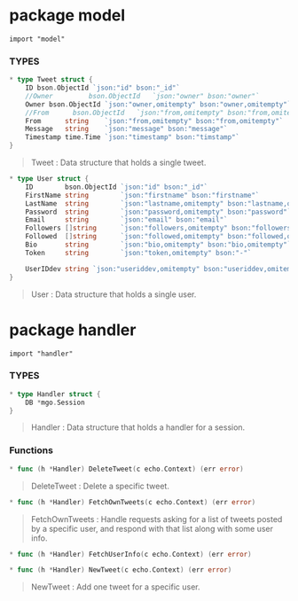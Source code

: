 # **package model**
    import "model"

### TYPES

```go
* type Tweet struct {
    ID bson.ObjectId `json:"id" bson:"_id"`
    //Owner         bson.ObjectId   `json:"owner" bson:"owner"`
    Owner bson.ObjectId `json:"owner,omitempty" bson:"owner,omitempty"`
    //From      bson.ObjectId   `json:"from,omitempty" bson:"from,omitempty"`
    From      string    `json:"from,omitempty" bson:"from,omitempty"`
    Message   string    `json:"message" bson:"message"`
    Timestamp time.Time `json:"timestamp" bson:"timstamp"`
}
```
> Tweet : Data structure that holds a single tweet.

```go
* type User struct {
    ID        bson.ObjectId `json:"id" bson:"_id"`
    FirstName string        `json:"firstname" bson:"firstname"`
    LastName  string        `json:"lastname,omitempty" bson:"lastname,omitempty"`
    Password  string        `json:"password,omitempty" bson:"password"`
    Email     string        `json:"email" bson:"email"`
    Followers []string      `json:"followers,omitempty" bson:"followers,omitempty"`
    Followed  []string      `json:"followed,omitempty" bson:"followed,omitempty"`
    Bio       string        `json:"bio,omitempty" bson:"bio,omitempty"`
    Token     string        `json:"token,omitempty" bson:"-"`

    UserIDdev string `json:"useriddev,omitempty" bson:"useriddev,omitempty"`
}
```
> User : Data structure that holds a single user.

# **package handler**
    import "handler"

### TYPES

```go
* type Handler struct {
    DB *mgo.Session
}
```
> Handler : Data structure that holds a handler for a session.

### Functions

```go
* func (h *Handler) DeleteTweet(c echo.Context) (err error)
```
> DeleteTweet : Delete a specific tweet.

```go
* func (h *Handler) FetchOwnTweets(c echo.Context) (err error)
```
> FetchOwnTweets : Handle requests asking for a list of tweets posted by a specific user, and respond with that list along with some user info.

 ```go
* func (h *Handler) FetchUserInfo(c echo.Context) (err error)
```

```go
* func (h *Handler) NewTweet(c echo.Context) (err error)
```
> NewTweet : Add one tweet for a specific user.